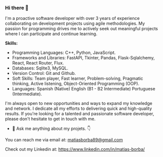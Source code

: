 ### Hi there 👋

<!--
**19Mega/19Mega** is a ✨ _special_ ✨ repository because its `README.md` (this file) appears on your GitHub profile.

Here are some ideas to get you started:

- 🔭 I’m currently working on ...
- 🌱 I’m currently learning ...
- 👯 I’m looking to collaborate on ...
- 🤔 I’m looking for help with ...
- 💬 Ask me about ...
- 📫 How to reach me: ...
- 😄 Pronouns: ...
- ⚡ Fun fact: ...
⛓️♻️🐄🐮🐂🐑
👇🌲☕
🌦️🌤️🌥️☁️

- ♻️ I’m currently working on a desktop program called PRV.  
- 📚 I’m currently learning FastAPI library.
- 🚀 I want to be a backend programmer.  
- 💻 I love the blockchain and the IA.
- 💬 Ask me anything about my projets. 👇
-->
I'm a proactive software developer with over 3 years of experience collaborating on development projects using agile methodologies. My passion for programming drives me to actively seek out meaningful projects where I can participate and continue learning.

**Skills:**
- Programming Languages: C++, Python, JavaScript.
- Frameworks and Libraries: FastAPI, Tkinter, Pandas, Flask-Sqlalchemy, React, React Router, Flux.
- Databases: Sqlite3, MySQL.
- Version Control: Git and Github.
- Soft Skills: Team player, Fast learner, Problem-solving, Pragmatic thinking, Active listening, Object-Oriented Programming (OOP).
- Languages: Spanish (Native) English (B1 - B2 Intermediate) Portuguese (Intermediate).

I'm always open to new opportunities and ways to expand my knowledge and network. I dedicate all my efforts to delivering quick and high-quality results. If you're looking for a talented and passionate software developer, please don't hesitate to get in touch with me.

- 💬 Ask me anything about my projets. 👇

You can reach me via email at: 
matiasborba89@gmail.com 

Check out my Linkedin at:
https://www.linkedin.com/in/matias-borba/
